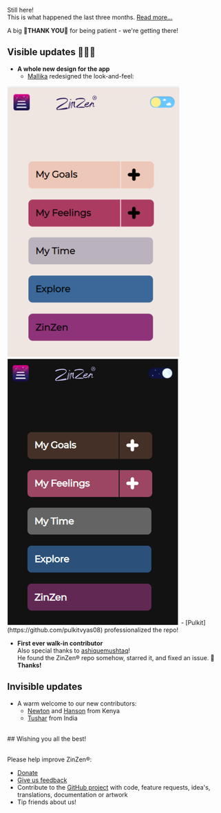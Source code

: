 Still here!  
This is what happened the last three months.
[Read more...](https://blog.zinzen.me/2022/05/01/App-update.html)   

A big 🙏**THANK YOU**🙏 for being patient - we're getting there!  

## Visible updates 🎁🎁🎁
- **A whole new design for the app**
  - [Mallika]() redesigned the look-and-feel:  
<img src="/img/ZinZen-new-design-light.PNG" alt="light-design" width="400"/>
<img src="/img/ZinZen-new-design-dark.PNG" alt="dark-design" width="400"/>  
  - [Pulkit](https://github.com/pulkitvyas08) professionalized the repo!

- **First ever walk-in contributor**  
Also special thanks to [ashiquemushtaq](https://github.com/ashiquemushtaq)!  
He found the ZinZen® repo somehow, starred it, and fixed an issue.  🙏**Thanks!**  

## Invisible updates
- A warm welcome to our new contributors:
  - [Newton](https://github.com/sokorototo) and [Hanson](https://github.com/GithinjiHans) from Kenya
  - [Tushar](https://github.com/Tushar-4781) from India
<br />  
## Wishing you all the best!
<br />
<br />

Please help improve ZinZen®:  
- [Donate](https://donate.stripe.com/6oE4jK1iPcPT1m89AA)
- [Give us feedback](https://zinzen.me/Feedback)
- Contribute to the [GitHub project](https://github.com/tijlleenders/ZinZen) with code, feature requests, idea's, translations, documentation or artwork  
- Tip friends about us!
